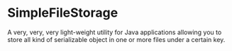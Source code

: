 # SimpleFileStorage
A very, very, very light-weight utility for Java applications allowing you to store all kind of serializable object in one or more files under a certain key.
